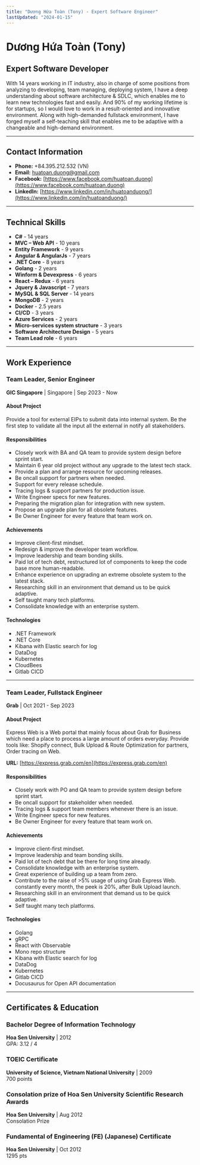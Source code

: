 ```yaml
---
title: "Dương Hứa Toàn (Tony) - Expert Software Engineer"
lastUpdated: "2024-01-15"
---
```


# Dương Hứa Toàn (Tony)

## Expert Software Developer

With 14 years working in IT industry, also in charge of some positions from analyzing to developing, team managing, deploying system, I have a deep understanding about software architecture & SDLC, which enables me to learn new technologies fast and easily. And 90% of my working lifetime is for startups, so I would love to work in a result-oriented and innovative environment. Along with high-demanded fullstack environment, I have forged myself a self-teaching skill that enables me to be adaptive with a changeable and high-demand environment.

---

## Contact Information

- **Phone:** +84.395.212.532 (VN)
- **Email:** [huatoan.duong@gmail.com](mailto:huatoan.duong@gmail.com)
- **Facebook:** [https://www.facebook.com/huatoan.duong](https://www.facebook.com/huatoan.duong)
- **LinkedIn:** [https://www.linkedin.com/in/huatoanduong/](https://www.linkedin.com/in/huatoanduong/)
<!-- - **Skype:** go_with_me2005 -->

---

## Technical Skills

- **C#** - 14 years
- **MVC – Web API** - 10 years
- **Entity Framework** - 9 years
- **Angular & AngularJs** - 7 years
- **.NET Core** - 8 years
- **Golang** - 2 years
- **Winform & Devexpress** - 6 years
- **React – Redux** - 6 years
- **Jquery & Javascript** - 7 years
- **MySQL & SQL Server** - 14 years
- **MongoDB** - 2 years
- **Docker** - 2.5 years
- **CI/CD** - 3 years
- **Azure Services** - 2 years
- **Micro-services system structure** - 3 years
- **Software Architecture Design** - 5 years
- **Team Lead role** - 6 years

---

## Work Experience

### Team Leader, Senior Engineer
**GIC Singapore** | Singapore | Sep 2023 - Now

#### About Project
Provide a tool for external EIPs to submit data into internal system. Be the first step to validate all the input all the external in notify all stakeholders.

#### Responsibilities
- Closely work with BA and QA team to provide system design before sprint start.
- Maintain 6 year old project without any upgrade to the latest tech stack.
- Provide a plan and arrange resource for upcoming releases.
- Be oncall support for partners when needed.
- Support for every release schedule.
- Tracing logs & support partners for production issue.
- Write Engineer specs for new features.
- Preparing the migration plan for integration with new system.
- Propose an upgrade plan for all obsolete features.
- Be Owner Engineer for every feature that team work on.

#### Achievements
- Improve client-first mindset.
- Redesign & improve the developer team workflow.
- Improve leadership and team bonding skills.
- Paid lot of tech debt, restructured lot of components to keep the code base more human-readable.
- Enhance experience on upgrading an extreme obsolete system to the latest stack.
- Researching skill in an environment that demand us to be quick adaptive.
- Self taught many tech platforms.
- Consolidate knowledge with an enterprise system.

#### Technologies
- .NET Framework
- .NET Core
- Kibana with Elastic search for log
- DataDog
- Kubernetes
- CloudBees
- Gitlab CICD

---

### Team Leader, Fullstack Engineer
**Grab** | Oct 2021 - Sep 2023

#### About Project
Express Web is a Web portal that mainly focus about Grab for Business which need a place to process a large amount of orders everyday. Provide tools like: Shopify connect, Bulk Upload & Route Optimization for partners, Order tracing on Web.

**URL:** [https://express.grab.com/en](https://express.grab.com/en)

#### Responsibilities
- Closely work with PO and QA team to provide system design before sprint start.
- Be oncall support for stakeholder when needed.
- Tracing logs & support team members whenever there is an issue.
- Write Engineer specs for new features.
- Be Owner Engineer for every feature that team work on.

#### Achievements
- Improve client-first mindset.
- Improve leadership and team bonding skills.
- Paid lot of tech debt that be there for long time already.
- Consolidate knowledge with an enterprise system.
- Great experience of building up a team from zero.
- Contribute to the raise of >5% usage of using Grab Express Web. constantly every month, the peek is 20%, after Bulk Upload launch.
- Researching skill in an environment that demand us to be quick adaptive.
- Self taught many tech platforms.

#### Technologies
- Golang
- gRPC
- React with Observable
- Mono repo structure
- Kibana with Elastic search for log
- DataDog
- Kubernetes
- Gitlab CICD
- Docusaurus for Open API documentation

---

## Certificates & Education

### Bachelor Degree of Information Technology
**Hoa Sen University** | 2012  
GPA: 3.12 / 4

### TOEIC Certificate
**University of Science, Vietnam National University** | 2009  
700 points

### Consolation prize of Hoa Sen University Scientific Research Awards
**Hoa Sen University** | Aug 2012  
Consolation Prize

### Fundamental of Engineering (FE) (Japanese) Certificate
**Hoa Sen University** | Oct 2012  
1295 pts
